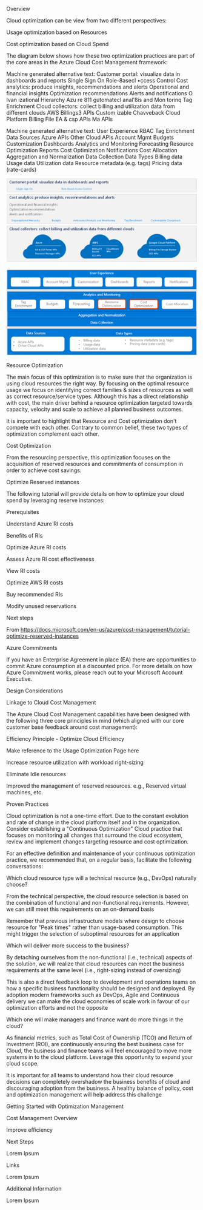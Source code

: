 
Overview 


Cloud optimization can be view from two different perspectives:  

Usage optimization based on Resources 


Cost optimization based on Cloud Spend 



 


The diagram below shows how these two optimization practices are part of the core areas in the Azure Cloud Cost Management framework: 


 


Machine generated alternative text: Customer portal: visualize data in dashboards and reports Single Sign On Role-8asecI •ccess Control Cost analytics: produce insights, recommendations and alerts Operational and financial insights Optimization recommendations Alerts and notifications O Ivan izational Hierarchy Azu re 811 gutomatecl anal'ßis and Mon torinq Tag Enrichment Cloud collectors: collect billing and utilization data from different clouds AWS Billings3 APIs Custom izable Chavveback Cloud Platform Billing File EA & csp APIs Ma APIs 


 


Machine generated alternative text: User Experience RBAC Tag Enrichment Data Sources Azure APIs Other Cloud APIs Account Mgmt Budgets Customization Dashboards Analytics and Monitoring Forecasting Resource Optimization Reports Cost Optimization Notifications Cost Allocation Aggregation and Normalization Data Collection Data Types Billing data Usage data Utilization data Resource metadata (e.g. tags) Pricing data (rate-cards) 


 


![ConsolidatedCostManagement](https://github.com/alvarovitta/Cost-Management/blob/master/Images/ConsolidatedCostManagement.png)


![AnalyticsAndMonitoring](https://github.com/alvarovitta/Cost-Management/blob/master/Images/AnalyticsAndMonitoring.png)


Resource Optimization 


 


The main focus of this optimization is to make sure that the organization is using cloud resources the right way. By focusing on the optimal resource usage we focus on identifying correct families & sizes of resources as well as correct resource/service types. Although this has a direct relationship with cost, the main driver behind a resource optimization targeted towards capacity, velocity and scale to achieve all planned business outcomes. 


 


It is important to highlight that Resource and Cost optimization don't compete with each other. Contrary to common belief, these two types of optimization complement each other. 


 


Cost Optimization 


 


From the resourcing perspective, this optimization focuses on the acquisition of reserved resources and commitments of consumption in order to achieve cost savings.  


 


Optimize Reserved instances 


 


The following tutorial will provide details on how to optimize your cloud spend by leveraging reserve instances: 


 

Prerequisites 


Understand Azure RI costs 


Benefits of RIs 


Optimize Azure RI costs 


Assess Azure RI cost effectiveness 


View RI costs 


Optimize AWS RI costs 


Buy recommended RIs 


Modify unused reservations 


Next steps 



 


From <https://docs.microsoft.com/en-us/azure/cost-management/tutorial-optimize-reserved-instances>  


 


Azure Commitments 


 


If you have an Enterprise Agreement in place (EA) there are opportunities to commit Azure consumption at a discounted price. For more details on how Azure Commitment works, please reach out to your Microsoft Account Executive.   


 


Design Considerations 


 


Linkage to Cloud Cost Management 


The Azure Cloud Cost Management capabilities have been designed with the following three core principles in mind (which aligned with our core customer base feedback around cost management): 

Efficiency Principle - Optimize Cloud Efficiency 



Make reference to the Usage Optimization Page here 

Increase resource utilization with workload right-sizing 


Eliminate Idle resources 


Improved the management of reserved resources. e.g., Reserved virtual machines, etc.  



 


Proven Practices 


Cloud optimization is not a one-time effort. Due to the constant evolution and rate of change in the cloud platform itself and in the organization. Consider establishing a "Continuous Optimization" Cloud practice that focuses on monitoring all changes that surround the cloud ecosystem, review and implement changes targeting resource and cost optimization. 


 


For an effective definition and maintenance of your continuous optimization practice, we recommended that, on a regular basis, facilitate the following conversations: 

Which cloud resource type will a technical resource (e.g., DevOps) naturally choose? 

From the technical perspective, the cloud resource selection is based on the combination of functional and non-functional requirements. However, we can still meet this requirements on an on-demand basis 


Remember that previous infrastructure models where design to choose resource for "Peak times" rather than usage-based consumption. This might trigger the selection of suboptimal resources for an application 



Which will deliver more success to the business? 

By detaching ourselves from the non-functional (i.e., technical) aspects of the solution, we will realize that cloud resources can meet the business requirements at the same level (i.e., right-sizing instead of oversizing) 


This is also a direct feedback loop to development and operations teams on how a specific business functionality should be designed and deployed. By adoption modern frameworks such as DevOps, Agile and Continuous delivery we can make the cloud economies of scale work in favour of our optimization efforts and not the opposite 



Which one will make managers and finance want do more things in the cloud? 

As financial metrics, such as Total Cost of Ownership (TCO) and Return of Investment (ROI), are continuously ensuring the best business case for Cloud, the business and finance teams will feel encouraged to move more systems in to the cloud platform. Leverage this opportunity to expand your cloud scope.  


It is important for all teams to understand how their cloud resource decisions can completely overshadow the business benefits of cloud and discouraging adoption from the business. A healthy balance of policy, cost and optimization management will help address this challenge 




 


Getting Started with Optimization Management 


 


Cost Management Overview 


 

Improve efficiency 



 


 


Next Steps 

Lorem Ipsum 



 


 


Links 

Lorem Ipsum 



 


Additional Information 


 

Lorem Ipsum 

